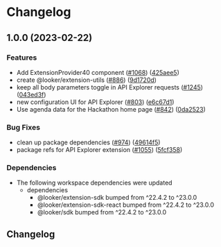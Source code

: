 # Changelog

## 1.0.0 (2023-02-22)


### Features

* Add ExtensionProvider40 component ([#1068](https://github.com/looker-open-source/sdk-codegen/issues/1068)) ([425aee5](https://github.com/looker-open-source/sdk-codegen/commit/425aee5097361b580b3ff7e93f227d6d34f21eb3))
* create @looker/extension-utils ([#886](https://github.com/looker-open-source/sdk-codegen/issues/886)) ([9d1720d](https://github.com/looker-open-source/sdk-codegen/commit/9d1720d9a4cec00c45195dd9c716d9a2a929264f))
* keep all body parameters toggle in API Explorer requests ([#1245](https://github.com/looker-open-source/sdk-codegen/issues/1245)) ([043ed3f](https://github.com/looker-open-source/sdk-codegen/commit/043ed3ff12cba4f821604b5b668d7301ed4aa6d1))
* new configuration UI for API Explorer ([#803](https://github.com/looker-open-source/sdk-codegen/issues/803)) ([e6c67d1](https://github.com/looker-open-source/sdk-codegen/commit/e6c67d1211b412d4ce83127c9f7a8f091e3cf27f))
* Use agenda data for the Hackathon home page ([#842](https://github.com/looker-open-source/sdk-codegen/issues/842)) ([0da2523](https://github.com/looker-open-source/sdk-codegen/commit/0da25239c3f108cb684309818c33c91c2a7c3278))


### Bug Fixes

* clean up package dependencies ([#974](https://github.com/looker-open-source/sdk-codegen/issues/974)) ([49614f5](https://github.com/looker-open-source/sdk-codegen/commit/49614f5a19c7fe873e9ceed14d407d18864286f9))
* package refs for API Explorer extension ([#1055](https://github.com/looker-open-source/sdk-codegen/issues/1055)) ([5fcf358](https://github.com/looker-open-source/sdk-codegen/commit/5fcf3588e1f4e87fc6d1d5789e00f66cf4fe92d9))


### Dependencies

* The following workspace dependencies were updated
  * dependencies
    * @looker/extension-sdk bumped from ^22.4.2 to ^23.0.0
    * @looker/extension-sdk-react bumped from ^22.4.2 to ^23.0.0
    * @looker/sdk bumped from ^22.4.2 to ^23.0.0

## Changelog
